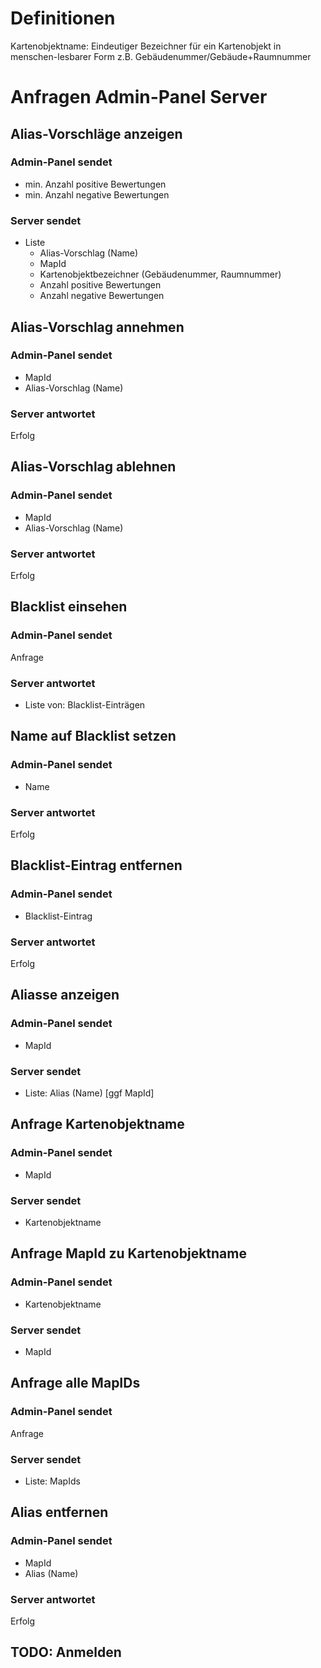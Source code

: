 # Definitionen
Kartenobjektname: Eindeutiger Bezeichner für ein Kartenobjekt in menschen-lesbarer Form z.B. Gebäudenummer/Gebäude+Raumnummer

# Anfragen Admin-Panel Server

## Alias-Vorschläge anzeigen
### Admin-Panel sendet
- min. Anzahl positive Bewertungen
- min. Anzahl negative Bewertungen
### Server sendet
- Liste
    - Alias-Vorschlag (Name)
    - MapId
    - Kartenobjektbezeichner (Gebäudenummer, Raumnummer)
    - Anzahl positive Bewertungen
    - Anzahl negative Bewertungen

## Alias-Vorschlag annehmen
### Admin-Panel sendet
- MapId
- Alias-Vorschlag (Name)
### Server antwortet
Erfolg

## Alias-Vorschlag ablehnen
### Admin-Panel sendet
- MapId
- Alias-Vorschlag (Name)
### Server antwortet
Erfolg

## Blacklist einsehen
### Admin-Panel sendet
Anfrage
### Server antwortet
- Liste von: Blacklist-Einträgen

## Name auf Blacklist setzen
### Admin-Panel sendet
- Name
### Server antwortet
Erfolg

## Blacklist-Eintrag entfernen
### Admin-Panel sendet
- Blacklist-Eintrag
### Server antwortet
Erfolg

## Aliasse anzeigen
### Admin-Panel sendet
- MapId
### Server sendet
- Liste: Alias (Name) [ggf MapId]

## Anfrage Kartenobjektname
### Admin-Panel sendet
- MapId
### Server sendet
- Kartenobjektname

## Anfrage MapId zu Kartenobjektname
### Admin-Panel sendet
- Kartenobjektname
### Server sendet
- MapId

## Anfrage alle MapIDs
### Admin-Panel sendet
Anfrage
### Server sendet
- Liste: MapIds

## Alias entfernen
### Admin-Panel sendet
- MapId
- Alias (Name)
### Server antwortet
Erfolg


## TODO: Anmelden